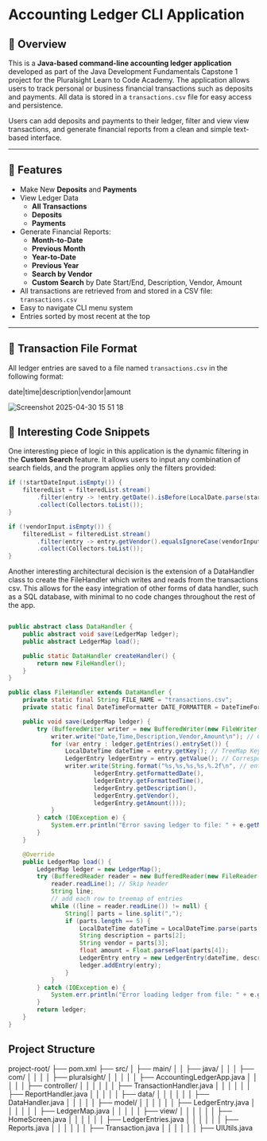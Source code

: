 # Accounting Ledger CLI Application

## 📘 Overview

This is a **Java-based command-line accounting ledger application** developed as part of the Java Development Fundamentals Capstone 1 project for the Pluralsight Learn to Code Academy. The application allows users to track personal or business financial transactions such as deposits and payments. All data is stored in a `transactions.csv` file for easy access and persistence.

Users can add deposits and payments to their ledger, filter and view view transactions, and generate financial reports from a clean and simple text-based interface.

---

## 🚀 Features

- Make New **Deposits** and **Payments**
- View Ledger Data
  - **All Transactions**
  - **Deposits**
  - **Payments**
- Generate Financial Reports:
  - **Month-to-Date**
  - **Previous Month**
  - **Year-to-Date**
  - **Previous Year**
  - **Search by Vendor**
  -  **Custom Search** by Date Start/End, Description, Vendor, Amount
- All transactions are retrieved from and stored in a CSV file: `transactions.csv`
- Easy to navigate CLI menu system
- Entries sorted by most recent at the top

---

## 📁 Transaction File Format

All ledger entries are saved to a file named `transactions.csv` in the following format:


date|time|description|vendor|amount

![Screenshot 2025-04-30 15 51 18](https://github.com/user-attachments/assets/218282a9-445e-4f7a-9b0e-b1d0730b475a)



## 📌 Interesting Code Snippets

One interesting piece of logic in this application is the dynamic filtering in the **Custom Search** feature. It allows users to input any combination of search fields, and the program applies only the filters provided:

```java
if (!startDateInput.isEmpty()) {
    filteredList = filteredList.stream()
        .filter(entry -> !entry.getDate().isBefore(LocalDate.parse(startDateInput)))
        .collect(Collectors.toList());
}

if (!vendorInput.isEmpty()) {
    filteredList = filteredList.stream()
        .filter(entry -> entry.getVendor().equalsIgnoreCase(vendorInput))
        .collect(Collectors.toList());
}
```
Another interesting architectural decision is the extension of a DataHandler class to create the FileHandler which writes and reads from the transactions csv. This allows for the easy integration of other forms of data handler, such as a SQL database, with minimal to no code changes throughout the rest of the app.

```java

public abstract class DataHandler {
    public abstract void save(LedgerMap ledger);
    public abstract LedgerMap load();

    public static DataHandler createHandler() {
        return new FileHandler();
    }
}

public class FileHandler extends DataHandler {
    private static final String FILE_NAME = "transactions.csv";
    private static final DateTimeFormatter DATE_FORMATTER = DateTimeFormatter.ofPattern("yyyy-MM-dd HH:mm:ss");

    public void save(LedgerMap ledger) {
        try (BufferedWriter writer = new BufferedWriter(new FileWriter(FILE_NAME))) {
            writer.write("Date,Time,Description,Vendor,Amount\n"); // CSV header
            for (var entry : ledger.getEntries().entrySet()) {
                LocalDateTime dateTime = entry.getKey(); // TreeMap Key
                LedgerEntry ledgerEntry = entry.getValue(); // Corresponding value
                writer.write(String.format("%s,%s,%s,%s,%.2f\n", // entry fields
                        ledgerEntry.getFormattedDate(),
                        ledgerEntry.getFormattedTime(),
                        ledgerEntry.getDescription(),
                        ledgerEntry.getVendor(),
                        ledgerEntry.getAmount()));
            }
        } catch (IOException e) {
            System.err.println("Error saving ledger to file: " + e.getMessage());
        }
    }

    @Override
    public LedgerMap load() {
        LedgerMap ledger = new LedgerMap();
        try (BufferedReader reader = new BufferedReader(new FileReader(FILE_NAME))) {
            reader.readLine(); // Skip header
            String line;
            // add each row to treemap of entries
            while ((line = reader.readLine()) != null) {
                String[] parts = line.split(",");
                if (parts.length == 5) {
                    LocalDateTime dateTime = LocalDateTime.parse(parts[0] + " " + parts[1], DATE_FORMATTER);
                    String description = parts[2];
                    String vendor = parts[3];
                    float amount = Float.parseFloat(parts[4]);
                    LedgerEntry entry = new LedgerEntry(dateTime, description, vendor, amount);
                    ledger.addEntry(entry);
                }
            }
        } catch (IOException e) {
            System.err.println("Error loading ledger from file: " + e.getMessage());
        }
        return ledger;
    }
}

```
## Project Structure

project-root/
├── pom.xml
├── src/
│   ├── main/
│   │   ├── java/
│   │   │   ├── com/
│   │   │   │   ├── pluralsight/
│   │   │   │   │   ├── AccountingLedgerApp.java
│   │   │   │   │   ├── controller/
│   │   │   │   │   │   ├── TransactionHandler.java
│   │   │   │   │   │   ├── ReportHandler.java
│   │   │   │   │   ├── data/
│   │   │   │   │   │   ├── DataHandler.java
│   │   │   │   │   ├── model/
│   │   │   │   │   │   ├── LedgerEntry.java
│   │   │   │   │   │   ├── LedgerMap.java
│   │   │   │   │   ├── view/
│   │   │   │   │   │   ├── HomeScreen.java
│   │   │   │   │   │   ├── LedgerEntries.java
│   │   │   │   │   │   ├── Reports.java
│   │   │   │   │   │   ├── Transaction.java
│   │   │   │   │   │   ├── UIUtils.java
